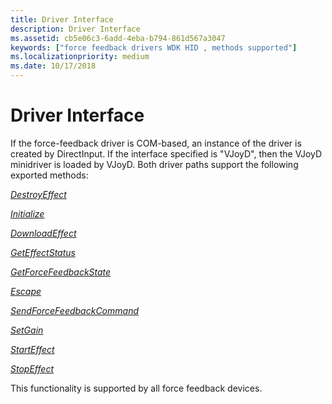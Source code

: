 ```yaml
---
title: Driver Interface
description: Driver Interface
ms.assetid: cb5e06c3-6add-4eba-b794-861d567a3047
keywords: ["force feedback drivers WDK HID , methods supported"]
ms.localizationpriority: medium
ms.date: 10/17/2018
---
```


# Driver Interface





If the force-feedback driver is COM-based, an instance of the driver is created by DirectInput. If the interface specified is "VJoyD", then the VJoyD minidriver is loaded by VJoyD. Both driver paths support the following exported methods:

[*DestroyEffect*](https://docs.microsoft.com/previous-versions/ff538410(v=vs.85))

[*Initialize*](https://docs.microsoft.com/previous-versions/ff541025(v=vs.85))

[*DownloadEffect*](https://docs.microsoft.com/previous-versions/ff538601(v=vs.85))

[*GetEffectStatus*](https://docs.microsoft.com/previous-versions/ff538772(v=vs.85))

[*GetForceFeedbackState*](https://docs.microsoft.com/previous-versions/ff538776(v=vs.85))

[*Escape*](https://docs.microsoft.com/previous-versions/ff538680(v=vs.85))

[*SendForceFeedbackCommand*](https://docs.microsoft.com/previous-versions/ff543387(v=vs.85))

[*SetGain*](https://docs.microsoft.com/previous-versions/ff543406(v=vs.85))

[*StartEffect*](https://docs.microsoft.com/previous-versions/ff543458(v=vs.85))

[*StopEffect*](https://docs.microsoft.com/previous-versions/ff543460(v=vs.85))

This functionality is supported by all force feedback devices.

 

 




